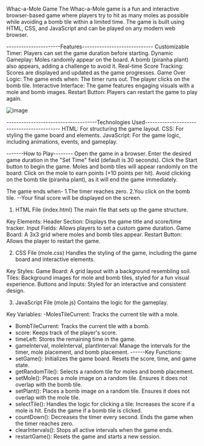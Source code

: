 Whac-a-Mole Game
The Whac-a-Mole game is a fun and interactive browser-based game where players try to hit as many moles as possible while avoiding a bomb tile within a limited time.
The game is built using HTML, CSS, and JavaScript and can be played on any modern web browser.

----------------------Features-----------------------------
Customizable Timer: Players can set the game duration before starting.
Dynamic Gameplay:
Moles randomly appear on the board.
A bomb (piranha plant) also appears, adding a challenge to avoid it.
Real-time Score Tracking: Scores are displayed and updated as the game progresses.
Game Over Logic: The game ends when:
The timer runs out.
The player clicks on the bomb tile.
Interactive Interface: The game features engaging visuals with a mole and bomb images.
Restart Button: Players can restart the game to play again.

![image](https://github.com/user-attachments/assets/7b73dc60-0fef-4cfb-ace4-a052ec7f44d8)




-------------------------------------Technologies Used-------------------------------------------
HTML: For structuring the game layout.
CSS: For styling the game board and elements.
JavaScript: For the game logic, including animations, events, and gameplay.

-------How to Play--------
Open the game in a browser.
Enter the desired game duration in the "Set Time" field (default is 30 seconds).
Click the Start button to begin the game.
Moles and bomb tiles will appear randomly on the board:
Click on the mole to earn points (+10 points per hit).
Avoid clicking on the bomb tile (piranha plant), as it will end the game immediately.

The game ends when-
1.The timer reaches zero.
2.You click on the bomb tile.
--Your final score will be displayed on the screen.




1. HTML File (index.html)
The main file that sets up the game structure.

Key Elements:
Header Section: Displays the game title and score/time tracker.
Input Fields: Allows players to set a custom game duration.
Game Board: A 3x3 grid where moles and bomb tiles appear.
Restart Button: Allows the player to restart the game.


2. CSS File (mole.css)
Handles the styling of the game, including the game board and interactive elements.

Key Styles:
Game Board: A grid layout with a background resembling soil.
Tiles: Background images for mole and bomb tiles, styled for a fun visual experience.
Buttons and Inputs: Styled for an interactive and consistent design.





3. JavaScript File (mole.js)
Contains the logic for the gameplay.

Key Variables:
-MolesTileCurrent: Tracks the current tile with a mole.
- BombTileCurrent: Tracks the current tile with a bomb.
- score: Keeps track of the player's score.
- timeLeft: Stores the remaining time in the game.
- gameInterval, moleInterval, plantInterval: Manage the intervals for the timer, mole placement, and bomb placement.
  ------Key Functions:
- setGame():
Initializes the game board.
Resets the score, time, and game state.
- getRandomTile():
Selects a random tile for moles and bomb placement.
- setMole():
Places a mole image on a random tile.
Ensures it does not overlap with the bomb tile.
- setPlant():
Places a bomb image on a random tile.
Ensures it does not overlap with the mole tile.
- selectTile():
Handles the logic for clicking a tile:
Increases the score if a mole is hit.
Ends the game if a bomb tile is clicked.
- countDown():
Decreases the timer every second.
Ends the game when the timer reaches zero.
- clearIntervals():
Stops all active intervals when the game ends.
- restartGame():
Resets the game and starts a new session.
